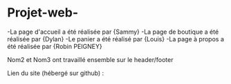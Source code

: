 # Projet-web-

  -La page d'accueil a été réalisée par {Sammy}
  -La page de boutique a été réalisée par {Dylan}
  -Le panier a été réalisé par {Louis}
  -La page à propos a été réalisée par {Robin PEIGNEY}

Nom2 et Nom3 ont travaillé ensemble sur le header/footer

Lien du site (hébergé sur github) :

